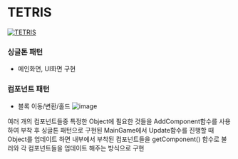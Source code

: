 # TETRIS

[![TETRIS](https://img.youtube.com/vi/2AWB5vQy4sU/hqdefault.jpg)](https://youtu.be/2AWB5vQy4sU)

### 싱글톤 패턴
- 메인화면, UI화면 구현
### 컴포넌트 패턴
- 블록 이동/변환/홀드 
![image](https://user-images.githubusercontent.com/49854426/127808215-e55e05f2-c5f2-4ec1-89c4-d470f499f944.png)

여러 개의 컴포넌트들중 특정한 Object에 필요한 것들을 AddComponent함수를 사용하여 부착 후
싱글톤 패턴으로 구현된 MainGame에서 Update함수를 진행할 때 Object를 업데이트 하면
내부에서 부착된 컴포넌트들을 getComponent() 함수로 불러와 각 컴포넌트들을 업데이트 해주는 방식으로 구현
